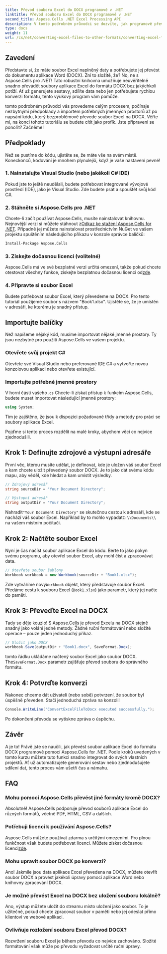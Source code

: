 ```yaml
---
title: Převod souboru Excel do DOCX programově v .NET
linktitle: Převod souboru Excel do DOCX programově v .NET
second_title: Aspose.Cells .NET Excel Processing API
description: V tomto podrobném průvodci se dozvíte, jak programově převést soubory Excel do DOCX pomocí Aspose.Cells for .NET. Ideální pro generování sestav a sdílení dat.
type: docs
weight: 11
url: /cs/net/converting-excel-files-to-other-formats/converting-excel-file-to-docx/
---
```

## Zavedení

Představte si, že máte soubor Excel naplněný daty a potřebujete jej převést do dokumentu aplikace Word (DOCX). Zní to složitě, že? No, ne s Aspose.Cells pro .NET! Tato robustní knihovna umožňuje neuvěřitelně snadno převádět soubory aplikace Excel do formátu DOCX bez jakýchkoli potíží. Ať už generujete sestavy, sdílíte data nebo jen potřebujete rychlou konverzi formátu, tento výukový program vám pomůže.

tomto podrobném průvodci vás provedeme celým procesem, počínaje nezbytnými předpoklady a importem potřebných jmenných prostorů až po napsání kódu, který bezproblémově převede soubor Excel na DOCX. Věřte mi, na konci tohoto tutoriálu se budete cítit jako profík. Jste připraveni se ponořit? Začněme!

## Předpoklady

Než se pustíme do kódu, ujistěte se, že máte vše na svém místě. Koneckonců, kódování je mnohem plynulejší, když je vaše nastavení pevné!

### 1. Nainstalujte Visual Studio (nebo jakékoli C# IDE)
Pokud jste to ještě neudělali, budete potřebovat integrované vývojové prostředí (IDE), jako je Visual Studio. Zde budete psát a spouštět svůj kód C#.

### 2. Stáhněte si Aspose.Cells pro .NET
 Chcete-li začít používat Aspose.Cells, musíte nainstalovat knihovnu. Nejnovější verzi si můžete stáhnout z[Odkaz ke stažení Aspose.Cells for .NET](https://releases.aspose.com/cells/net/). Případně jej můžete nainstalovat prostřednictvím NuGet ve vašem projektu spuštěním následujícího příkazu v konzole správce balíčků:

```bash
Install-Package Aspose.Cells
```

### 3. Získejte dočasnou licenci (volitelné)
 Aspose.Cells má ve své bezplatné verzi určitá omezení, takže pokud chcete otestovat všechny funkce, získejte bezplatnou dočasnou licenci od[zde](https://purchase.aspose.com/temporary-license/).

### 4. Připravte si soubor Excel
Budete potřebovat soubor Excel, který převedeme na DOCX. Pro tento tutoriál použijeme soubor s názvem "Book1.xlsx". Ujistěte se, že je umístěn v adresáři, ke kterému je snadný přístup.

## Importujte balíčky

Než napíšeme nějaký kód, musíme importovat nějaké jmenné prostory. Ty jsou nezbytné pro použití Aspose.Cells ve vašem projektu.

### Otevřete svůj projekt C#
Otevřete své Visual Studio nebo preferované IDE C# a vytvořte novou konzolovou aplikaci nebo otevřete existující.

### Importujte potřebné jmenné prostory
 V horní části vašeho`.cs` Chcete-li získat přístup k funkcím Aspose.Cells, budete muset importovat následující jmenné prostory:

```csharp
using System;
```

Tím je zajištěno, že jsou k dispozici požadované třídy a metody pro práci se soubory aplikace Excel.

Pojďme si tento proces rozdělit na malé kroky, abychom věci co nejvíce zjednodušili.

## Krok 1: Definujte zdrojové a výstupní adresáře

První věc, kterou musíte udělat, je definovat, kde je uložen váš soubor Excel a kam chcete uložit převedený soubor DOCX. Je to jako dát svému kódu mapu, aby věděl, kde hledat a kam umístit výsledky.

```csharp
// Zdrojový adresář
string sourceDir = "Your Document Directory";

// Výstupní adresář
string outputDir = "Your Document Directory";
```

 Nahradit`"Your Document Directory"` se skutečnou cestou k adresáři, kde se nachází váš soubor Excel. Například by to mohlo vypadat`C:\\Documents\\` na vašem místním počítači.

## Krok 2: Načtěte soubor Excel

Nyní je čas načíst soubor aplikace Excel do kódu. Berte to jako pokyn svému programu, aby otevřel soubor Excel, aby mohl číst a zpracovávat data.

```csharp
// Otevřete soubor šablony
Workbook workbook = new Workbook(sourceDir + "Book1.xlsx");
```

 Zde vytváříme nový`Workbook` objekt, který představuje soubor Excel. Předáme cestu k souboru Excel (`Book1.xlsx`) jako parametr, který jej načte do paměti.

## Krok 3: Převeďte Excel na DOCX

Tady se děje kouzlo! S Aspose.Cells je převod Excelu na DOCX stejně snadný jako volání jedné metody. Žádné ruční formátování nebo složité operace – pouze jeden jednoduchý příkaz.

```csharp
// Uložit jako DOCX
workbook.Save(outputDir + "Book1.docx", SaveFormat.Docx);
```

 tomto řádku ukládáme načtený soubor Excel jako soubor DOCX. The`SaveFormat.Docx` parametr zajišťuje převod souboru do správného formátu.

## Krok 4: Potvrďte konverzi

Nakonec chceme dát uživateli (nebo sobě) potvrzení, že soubor byl úspěšně převeden. Stačí jednoduchá zpráva na konzoli!

```csharp
Console.WriteLine("ConvertExcelFileToDocx executed successfully.");
```

Po dokončení převodu se vytiskne zpráva o úspěchu.

## Závěr

A je to! Právě jste se naučili, jak převést soubor aplikace Excel do formátu DOCX programově pomocí Aspose.Cells for .NET. Podle kroků uvedených v tomto kurzu můžete tuto funkci snadno integrovat do svých vlastních projektů. Ať už automatizujete generování sestav nebo zjednodušujete sdílení dat, tento proces vám ušetří čas a námahu.

## FAQ

### Mohu pomocí Aspose.Cells převést jiné formáty kromě DOCX?
Absolutně! Aspose.Cells podporuje převod souborů aplikace Excel do různých formátů, včetně PDF, HTML, CSV a dalších.

### Potřebuji licenci k používání Aspose.Cells?
Aspose.Cells můžete používat zdarma s určitými omezeními. Pro plnou funkčnost však budete potřebovat licenci. Můžete získat dočasnou licenci[zde](https://purchase.aspose.com/temporary-license/).

### Mohu upravit soubor DOCX po konverzi?
Ano! Jakmile jsou data aplikace Excel převedena na DOCX, můžete otevřít soubor DOCX a provést jakékoli úpravy pomocí aplikace Word nebo knihovny zpracování DOCX.

### Je možné převést Excel na DOCX bez uložení souboru lokálně?
Ano, výstup můžete uložit do streamu místo uložení jako soubor. To je užitečné, pokud chcete zpracovat soubor v paměti nebo jej odeslat přímo klientovi ve webové aplikaci.

### Ovlivňuje rozložení souboru Excel převod DOCX?
Rozvržení souboru Excel je během převodu co nejvíce zachováno. Složité formátování však může po převodu vyžadovat určité ruční úpravy.